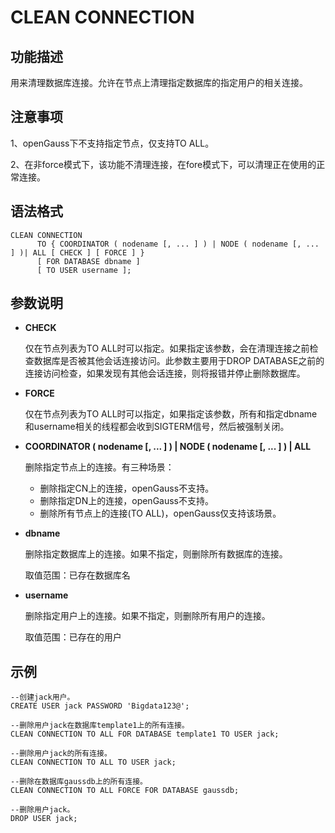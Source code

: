 # CLEAN CONNECTION<a name="ZH-CN_TOPIC_0000001151746656"></a>

## 功能描述<a name="zh-cn_topic_0059779060_s1b14773726ac4469a14e509530a7a957"></a>

用来清理数据库连接。允许在节点上清理指定数据库的指定用户的相关连接。

## 注意事项<a name="zh-cn_topic_0059779060_s8aed237cc11e48bcb20d63f3ed081327"></a>

1、openGauss下不支持指定节点，仅支持TO ALL。

2、在非force模式下，该功能不清理连接，在fore模式下，可以清理正在使用的正常连接。

## 语法格式<a name="zh-cn_topic_0059779060_s24ab1cb591b54a43af5fe6d87cc067a1"></a>

```
CLEAN CONNECTION
      TO { COORDINATOR ( nodename [, ... ] ) | NODE ( nodename [, ... ] )| ALL [ CHECK ] [ FORCE ] }
      [ FOR DATABASE dbname ]
      [ TO USER username ];
```

## 参数说明<a name="zh-cn_topic_0059779060_s5c57cb1e5e8740dcb15254b0ee05e666"></a>

-   **CHECK**

    仅在节点列表为TO ALL时可以指定。如果指定该参数，会在清理连接之前检查数据库是否被其他会话连接访问。此参数主要用于DROP DATABASE之前的连接访问检查，如果发现有其他会话连接，则将报错并停止删除数据库。

-   **FORCE**

    仅在节点列表为TO ALL时可以指定，如果指定该参数，所有和指定dbname和username相关的线程都会收到SIGTERM信号，然后被强制关闭。

-   **COORDINATOR \( nodename \[,  ... \] \) | NODE \( nodename \[, ... \] \) | ALL**

    删除指定节点上的连接。有三种场景：

    -   删除指定CN上的连接，openGauss不支持。
    -   删除指定DN上的连接，openGauss不支持。
    -   删除所有节点上的连接\(TO ALL\)，openGauss仅支持该场景。

-   **dbname**

    删除指定数据库上的连接。如果不指定，则删除所有数据库的连接。

    取值范围：已存在数据库名

-   **username**

    删除指定用户上的连接。如果不指定，则删除所有用户的连接。

    取值范围：已存在的用户


## 示例<a name="zh-cn_topic_0059779060_s11a931f26ab344c1aab49ebd522ee0ad"></a>

```
--创建jack用户。
CREATE USER jack PASSWORD 'Bigdata123@';

--删除用户jack在数据库template1上的所有连接。
CLEAN CONNECTION TO ALL FOR DATABASE template1 TO USER jack;

--删除用户jack的所有连接。
CLEAN CONNECTION TO ALL TO USER jack;

--删除在数据库gaussdb上的所有连接。
CLEAN CONNECTION TO ALL FORCE FOR DATABASE gaussdb;

--删除用户jack。
DROP USER jack;

```

